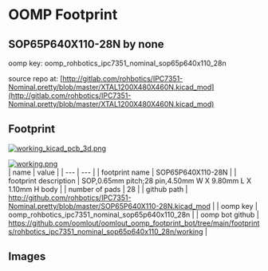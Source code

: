 # OOMP Footprint  
## SOP65P640X110-28N  by none  
  
oomp key: oomp_rohbotics_ipc7351_nominal_sop65p640x110_28n  
  
source repo at: [http://gitlab.com/rohbotics/IPC7351-Nominal.pretty/blob/master/XTAL1200X480X460N.kicad_mod](http://gitlab.com/rohbotics/IPC7351-Nominal.pretty/blob/master/XTAL1200X480X460N.kicad_mod)  
## Footprint  
  
[![working_kicad_pcb_3d.png](working_kicad_pcb_3d_600.png)](working_kicad_pcb_3d.png)  
  
[![working.png](working_600.png)](working.png)  
| name | value | 
| --- | --- | 
| footprint name | SOP65P640X110-28N | 
| footprint description | SOP,0.65mm pitch;28 pin,4.50mm W X 9.80mm L X 1.10mm H body | 
| number of pads | 28 | 
| github path | http://github.com/rohbotics/IPC7351-Nominal.pretty/blob/master/SOP65P640X110-28N.kicad_mod | 
| oomp key | oomp_rohbotics_ipc7351_nominal_sop65p640x110_28n | 
| oomp bot github | https://github.com/oomlout/oomlout_oomp_footprint_bot/tree/main/footprints/rohbotics_ipc7351_nominal_sop65p640x110_28n/working | 
## Images  
